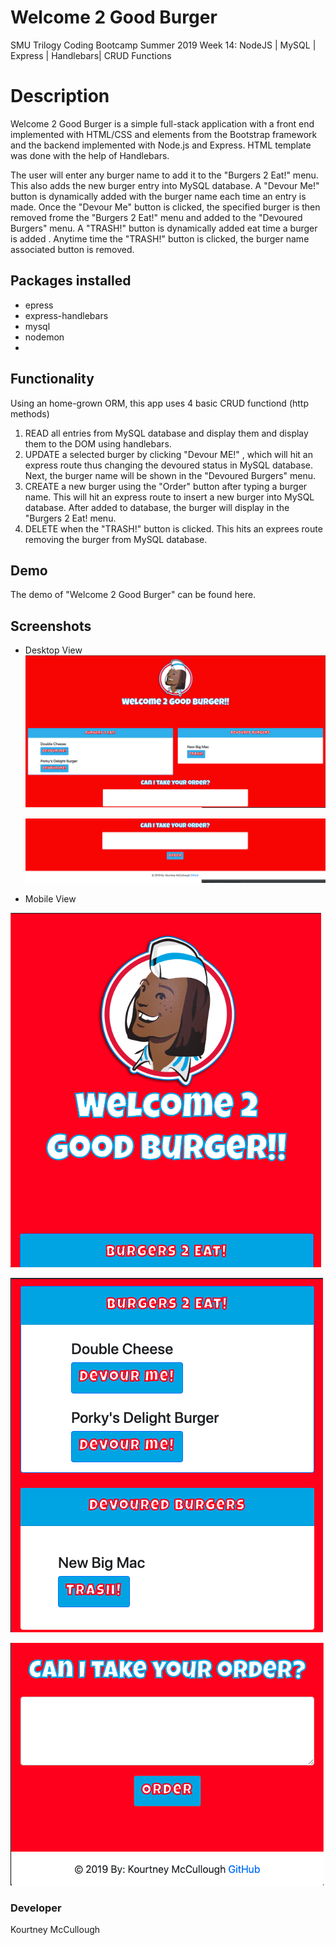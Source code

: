 # Welcome 2 Good Burger

SMU Trilogy Coding Bootcamp Summer 2019 Week 14: NodeJS | MySQL | Express | Handlebars| CRUD Functions

# Description

Welcome 2 Good Burger is a simple full-stack application with a front end implemented with HTML/CSS and elements from the Bootstrap framework and the backend implemented with Node.js and Express. HTML template was done with the help of Handlebars.

The user will enter any burger name to add it to the "Burgers 2 Eat!" menu. This also adds the new burger entry into MySQL database. A "Devour Me!" button is dynamically added with the burger name each time an entry is made. Once the "Devour Me" button is clicked, the specified burger is then removed frome the "Burgers 2 Eat!" menu and added to the "Devoured Burgers" menu. A "TRASH!" button is dynamically added eat time a burger is added . Anytime time the "TRASH!" button is clicked, the burger name associated button is removed.

## Packages installed

- epress
- express-handlebars
- mysql
- nodemon
-

## Functionality

Using an home-grown ORM, this app uses 4 basic CRUD functiond (http methods)

1. READ all entries from MySQL database and display them and display them to the DOM using handlebars.
2. UPDATE a selected burger by clicking "Devour ME!" , which will hit an express route thus changing the devoured status in MySQL database. Next, the burger name will be shown in the "Devoured Burgers" menu.
3. CREATE a new burger using the "Order" button after typing a burger name. This will hit an express route to insert a new burger into MySQL database. After added to database, the burger will display in the "Burgers 2 Eat! menu.
4. DELETE when the "TRASH!" button is clicked. This hits an exprees route removing the burger from MySQL database.

## Demo

The demo of "Welcome 2 Good Burger" can be found here.

## Screenshots

- Desktop View
  ![Desktop View](/screenshots/fsTop.png)

  ![Desktop View](/screenshots/fsBottom.png)

- Mobile View

![Desktop View](/screenshots/msTop.png)

![Desktop View](/screenshots/msMiddle.png)

![Desktop View](/screenshots/msBottom.png)

### Developer

Kourtney McCullough
